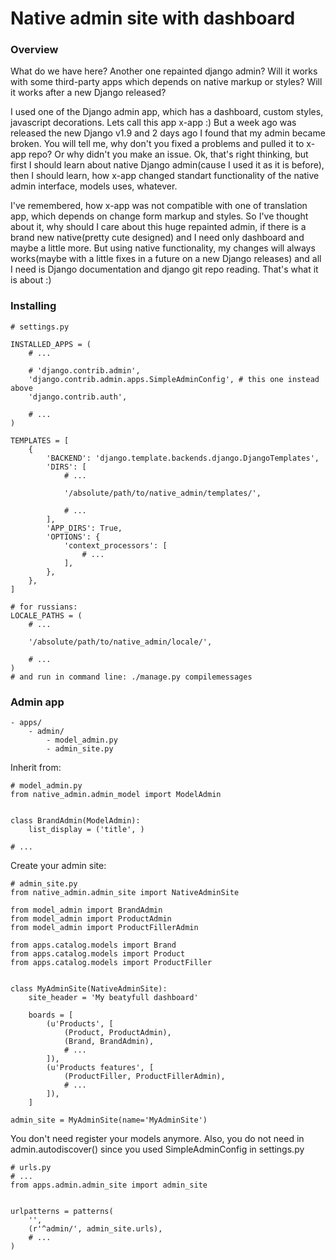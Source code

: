 # Native admin site with dashboard

### Overview

What do we have here? Another one repainted django admin? Will it works with some
third-party apps which depends on native markup or styles? Will it works after a new
Django released?

I used one of the Django admin app, which has a dashboard, custom styles, javascript
decorations. Lets call this app x-app :) But a week ago was released the new Django v1.9
and 2 days ago I found that my admin became broken.
You will tell me, why don't you fixed a problems and pulled it to x-app repo? Or why
didn't you make an issue. Ok, that's right thinking, but first I should learn about native
Django admin(cause I used it as it is before), then I should learn, how x-app changed
standart functionality of the native admin interface, models uses, whatever.

I've remembered,
how x-app was not compatible with one of translation app, which depends on change form
markup and styles. So I've thought about it, why should I care about this huge repainted admin,
if there is a brand new native(pretty cute designed) and I need only dashboard and maybe
a little more. But using
native functionality, my changes will always works(maybe with a little fixes in a future on a new
Django releases) and all I need is Django documentation and django git repo reading.
That's what it is about :)

### Installing

    # settings.py

    INSTALLED_APPS = (
        # ...

        # 'django.contrib.admin',
        'django.contrib.admin.apps.SimpleAdminConfig', # this one instead above
        'django.contrib.auth',

        # ...
    )

    TEMPLATES = [
        {
            'BACKEND': 'django.template.backends.django.DjangoTemplates',
            'DIRS': [
                # ...

                '/absolute/path/to/native_admin/templates/',

                # ...
            ],
            'APP_DIRS': True,
            'OPTIONS': {
                'context_processors': [
                    # ...
                ],
            },
        },
    ]

    # for russians:
    LOCALE_PATHS = (
        # ...

        '/absolute/path/to/native_admin/locale/',

        # ...
    )
    # and run in command line: ./manage.py compilemessages

### Admin app

    - apps/
        - admin/
            - model_admin.py
            - admin_site.py

Inherit from:

    # model_admin.py
    from native_admin.admin_model import ModelAdmin


    class BrandAdmin(ModelAdmin):
        list_display = ('title', )

    # ...

Create your admin site:

    # admin_site.py
    from native_admin.admin_site import NativeAdminSite

    from model_admin import BrandAdmin
    from model_admin import ProductAdmin
    from model_admin import ProductFillerAdmin

    from apps.catalog.models import Brand
    from apps.catalog.models import Product
    from apps.catalog.models import ProductFiller


    class MyAdminSite(NativeAdminSite):
        site_header = 'My beatyfull dashboard'

        boards = [
            (u'Products', [
                (Product, ProductAdmin),
                (Brand, BrandAdmin),
                # ...
            ]),
            (u'Products features', [
                (ProductFiller, ProductFillerAdmin),
                # ...
            ]),
        ]

    admin_site = MyAdminSite(name='MyAdminSite')

You don't need register your models anymore.
Also, you do not need in admin.autodiscover() since you used SimpleAdminConfig in settings.py

    # urls.py
    # ...
    from apps.admin.admin_site import admin_site


    urlpatterns = patterns(
        '',
        (r'^admin/', admin_site.urls),
        # ...
    )

